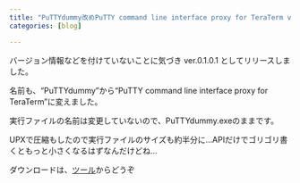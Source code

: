 ```yaml
---
title: "PuTTYdummy改めPuTTY command line interface proxy for TeraTerm ver.0.1.0.1 をリリースしました"
categories: [blog]

---
```


バージョン情報などを付けていないことに気づき ver.0.1.0.1 としてリリースしました。

名前も、“PuTTYdummy”から“PuTTY command line interface proxy for TeraTerm”に変えました。

実行ファイルの名前は変更していないので、PuTTYdummy.exeのままです。

UPXで圧縮もしたので実行ファイルのサイズも約半分に...APIだけでゴリゴリ書くともっと小さくなるはずなんだけどね...

ダウンロードは、[ツール][1]からどうぞ

 [1]: http://www.sharkpp.net/soft/tool.html